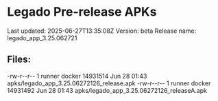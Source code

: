 # Legado Pre-release APKs
Last updated: 2025-06-27T13:35:08Z
Version: beta
Release name: legado_app_3.25.062721
## Files:
-rw-r--r-- 1 runner docker 14931514 Jun 28 01:43 apks/legado_app_3.25.06272126_release.apk
-rw-r--r-- 1 runner docker 14931492 Jun 28 01:43 apks/legado_app_3.25.06272126_releaseA.apk
